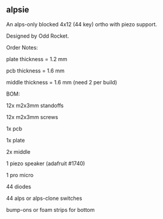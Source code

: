 alpsie
---

An alps-only blocked 4x12 (44 key) ortho with piezo support.


Designed by Odd Rocket. 


Order Notes: 

plate thickness = 1.2 mm

pcb thickness = 1.6 mm

middle thickness = 1.6 mm (need 2 per build)


BOM:

12x m2x3mm standoffs

12x m2x3mm screws

1x pcb

1x plate

2x middle

1 piezo speaker (adafruit #1740)

1 pro micro

44 diodes

44 alps or alps-clone switches

bump-ons or foam strips for bottom
